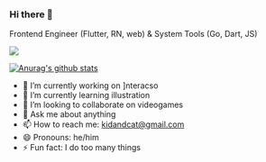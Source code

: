 ### Hi there 👋

Frontend Engineer (Flutter, RN, web) & System Tools (Go, Dart, JS)

![](https://komarev.com/ghpvc/?username=your-github-username)

[![Anurag's github stats](https://github-readme-stats.vercel.app/api?username=kidandcat)](https://github.com/anuraghazra/github-readme-stats)

- 🔭 I’m currently working on ]nteracso
- 🌱 I’m currently learning illustration
- 👯 I’m looking to collaborate on videogames
- 💬 Ask me about anything
- 📫 How to reach me: kidandcat@gmail.com
- 😄 Pronouns: he/him
- ⚡ Fun fact: I do too many things
